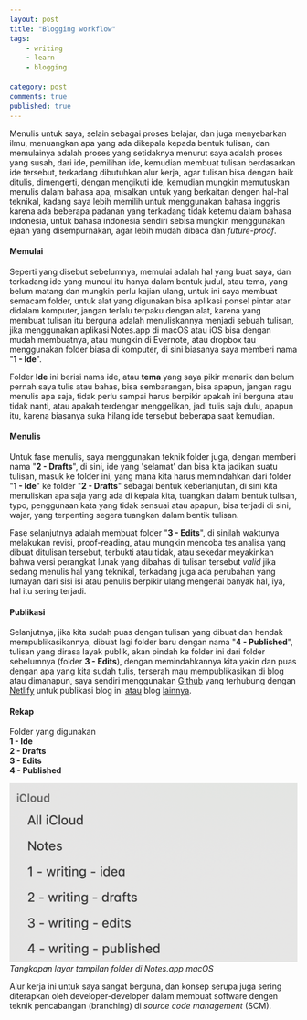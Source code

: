 ```yaml
---
layout: post
title: "Blogging workflow"
tags: 
    - writing
    - learn
    - blogging

category: post
comments: true
published: true
---
```


Menulis untuk saya, selain sebagai proses belajar, dan juga menyebarkan ilmu, menuangkan apa yang ada dikepala kepada bentuk tulisan, dan memulainya adalah proses yang setidaknya menurut saya adalah proses yang susah, dari ide, pemilihan ide, kemudian membuat tulisan berdasarkan ide tersebut, terkadang dibutuhkan alur kerja, agar tulisan bisa dengan baik ditulis, dimengerti, dengan mengikuti ide, kemudian mungkin memutuskan menulis dalam bahasa apa, misalkan untuk yang berkaitan dengen hal-hal teknikal, kadang saya lebih memilih untuk menggunakan bahasa inggris karena ada beberapa padanan yang terkadang tidak ketemu dalam bahasa indonesia, untuk bahasa indonesia sendiri sebisa mungkin menggunakan ejaan yang disempurnakan, agar lebih mudah dibaca dan _future-proof_.
<!--more-->

#### Memulai
Seperti yang disebut sebelumnya, memulai adalah hal yang buat saya, dan terkadang ide yang muncul itu hanya dalam bentuk judul, atau tema, yang belum matang dan mungkin perlu kajian ulang, untuk ini saya membuat semacam folder, untuk alat yang digunakan bisa aplikasi ponsel pintar atar didalam komputer, jangan terlalu terpaku dengan alat, karena yang membuat tulisan itu berguna adalah menuliskannya menjadi sebuah tulisan, jika menggunakan aplikasi Notes.app di macOS atau iOS bisa dengan mudah membuatnya, atau mungkin di Evernote, atau dropbox tau menggunakan folder biasa di komputer, di sini biasanya saya memberi nama "**1 - Ide**".

Folder **Ide** ini berisi nama ide, atau **tema** yang saya pikir menarik dan belum pernah saya tulis atau bahas, bisa sembarangan, bisa apapun, jangan ragu menulis apa saja, tidak perlu sampai harus berpikir apakah ini berguna atau tidak nanti, atau apakah terdengar menggelikan, jadi tulis saja dulu, apapun itu, karena biasanya suka hilang ide tersebut beberapa saat kemudian.

#### Menulis
Untuk fase menulis, saya menggunakan teknik folder juga, dengan memberi nama "**2 - Drafts**", di sini, ide yang 'selamat' dan bisa kita jadikan suatu tulisan, masuk ke folder ini, yang mana kita harus memindahkan dari folder "**1 - Ide**" ke folder "**2 - Drafts**" sebagai bentuk keberlanjutan, di sini kita menuliskan apa saja yang ada di kepala kita, tuangkan dalam bentuk tulisan, typo, penggunaan kata yang tidak sensuai atau apapun, bisa terjadi di sini, wajar, yang terpenting segera tuangkan dalam bentik tulisan.

Fase selanjutnya adalah membuat folder "**3 - Edits**", di sinilah waktunya melakukan revisi, proof-reading, atau mungkin mencoba tes analisa yang dibuat ditulisan tersebut, terbukti atau tidak, atau sekedar meyakinkan bahwa versi perangkat lunak yang dibahas di tulisan tersebut _valid_ jika sedang menulis hal yang teknikal, terkadang juga ada perubahan yang lumayan dari sisi isi atau penulis berpikir ulang mengenai banyak hal, iya, hal itu sering terjadi.

#### Publikasi
Selanjutnya, jika kita sudah puas dengan tulisan yang dibuat dan hendak mempublikasikannya, dibuat lagi folder baru dengan nama "**4 - Published**", tulisan yang dirasa layak publik, akan pindah ke folder ini dari folder sebelumnya (folder **3 - Edits**), dengan memindahkannya kita yakin dan puas dengan apa yang kita sudah tulis, terserah mau mempublikasikan di blog atau dimanapun, saya sendiri menggunakan [Github](https://github.com/dedenf/) yang terhubung dengan [Netlify](https://netlify.com) untuk publikasi blog ini [atau](https://jakartadev.org/) blog [lainnya](https://jenius.tech/).

#### Rekap
Folder yang digunakan   
**1 - Ide   
2 - Drafts   
3 - Edits   
4 - Published**   

![macOS notes app](/images/posts/blogging-workflow.png)    
_Tangkapan layar tampilan folder di Notes.app macOS_

Alur kerja ini untuk saya sangat berguna, dan konsep serupa juga sering diterapkan oleh developer-developer dalam membuat software dengen teknik pencabangan (branching) di _source code management_ (SCM).